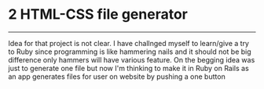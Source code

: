 # 2 HTML-CSS file generator

----------------------------

Idea for that project is not clear. I have challnged myself to learn/give a try to Ruby since programming is like hammering nails and it should not be big difference only hammers will have various feature. On the begging idea was just to generate one file but now I'm thinking to make it in Ruby on Rails as an app generates files for user on website by pushing a one button
